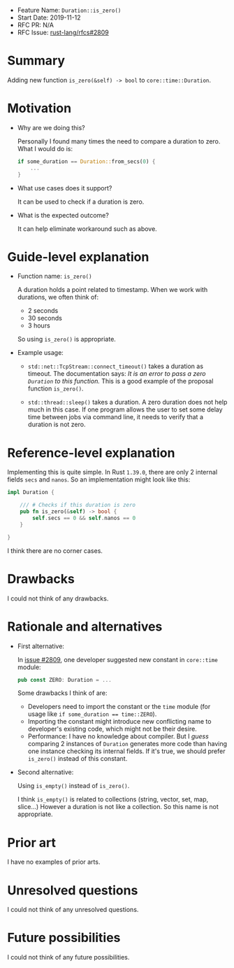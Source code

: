 - Feature Name: `Duration::is_zero()`
- Start Date: 2019-11-12
- RFC PR: N/A
- RFC Issue: [rust-lang/rfcs#2809](https://github.com/rust-lang/rfcs/issues/2809)

# Summary
[summary]: #summary

Adding new function `is_zero(&self) -> bool` to `core::time::Duration`.

# Motivation
[motivation]: #motivation

- Why are we doing this?

    Personally I found many times the need to compare a duration to zero. What I would do is:
    
    ```rust
    if some_duration == Duration::from_secs(0) {
        ...
    }
    ```

- What use cases does it support?

    It can be used to check if a duration is zero.

- What is the expected outcome?

    It can help eliminate workaround such as above.

# Guide-level explanation
[guide-level-explanation]: #guide-level-explanation

- Function name: `is_zero()`

    A duration holds a point related to timestamp. When we work with durations, we often think of:
    
    + 2 seconds
    + 30 seconds
    + 3 hours
    
    So using `is_zero()` is appropriate.

- Example usage:

    + `std::net::TcpStream::connect_timeout()` takes a duration as timeout. The documentation says: _It is an
      error to pass a zero `Duration` to this function._ This is a good example of the proposal function
      `is_zero()`.

    + `std::thread::sleep()` takes a duration. A zero duration does not help much in this case. If one program
      allows the user to set some delay time between jobs via command line, it needs to verify that a duration
      is not zero.

# Reference-level explanation
[reference-level-explanation]: #reference-level-explanation

Implementing this is quite simple. In Rust `1.39.0`, there are only 2 internal fields `secs` and `nanos`. So
an implementation might look like this:

```rust
impl Duration {

    /// # Checks if this duration is zero
    pub fn is_zero(&self) -> bool {
        self.secs == 0 && self.nanos == 0
    }

}
```

I think there are no corner cases.

# Drawbacks
[drawbacks]: #drawbacks

I could not think of any drawbacks.

# Rationale and alternatives
[rationale-and-alternatives]: #rationale-and-alternatives

- First alternative:

    In [issue #2809](https://github.com/rust-lang/rfcs/issues/2809), one developer suggested new constant in
    `core::time` module:

    ```rust
    pub const ZERO: Duration = ...
    ```

    Some drawbacks I think of are:

    + Developers need to import the constant or the `time` module (for usage like
      `if some_duration == time::ZERO`).
    + Importing the constant might introduce new conflicting name to developer's existing code, which might not
      be their desire.
    + Performance: I have no knowledge about compiler. But I _guess_ comparing 2 instances of `Duration`
      generates more code than having one instance checking its internal fields. If it's true, we should prefer
      `is_zero()` instead of this constant.

- Second alternative:

    Using `is_empty()` instead of `is_zero()`.

    I think `is_empty()` is related to collections (string, vector, set, map, slice...) However a duration is
    not like a collection. So this name is not appropriate.

# Prior art
[prior-art]: #prior-art

I have no examples of prior arts.

# Unresolved questions
[unresolved-questions]: #unresolved-questions

I could not think of any unresolved questions.

# Future possibilities
[future-possibilities]: #future-possibilities

I could not think of any future possibilities.
